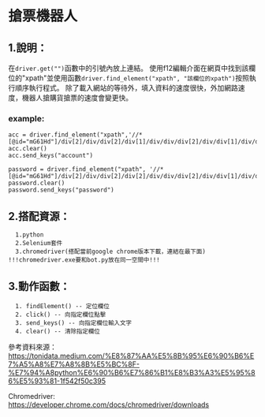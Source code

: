 # 搶票機器人

## 1.說明：
  在```driver.get("")```函數中的引號內放上連結。
  使用f12編輯介面在網頁中找到該欄位的"xpath"並使用函數```driver.find_element("xpath", "該欄位的xpath")```按照執行順序執行程式。
  除了載入網站的等待外，填入資料的速度很快，外加網路速度，機器人搶購貨搶票的速度會變更快。
  ### example:
    acc = driver.find_element("xpath",'//*[@id="mG61Hd"]/div[2]/div/div[2]/div[1]/div/div/div[2]/div/div[1]/div/div[1]/input')
    acc.clear()
    acc.send_keys("account")

    password = driver.find_element("xpath", '//*[@id="mG61Hd"]/div[2]/div/div[2]/div[2]/div/div/div[2]/div/div[1]/div/div[1]/input')
    password.clear()
    password.send_keys("password")
    
## 2.搭配資源：
```
  1.python
  2.Selenium套件
  3.chromedriver(搭配當前google chrome版本下載，連結在最下面) !!!chromedriver.exe要和bot.py放在同一空間中!!!
```

## 3.動作函數：
```
  1. findElement() -- 定位欄位
  2. click() -- 向指定欄位點擊
  3. send_keys() -- 向指定欄位輸入文字
  4. clear() -- 清除指定欄位
```

參考資料來源：https://tonidata.medium.com/%E8%87%AA%E5%8B%95%E6%90%B6%E7%A5%A8%E7%A8%8B%E5%BC%8F-%E7%94%A8python%E6%90%B6%E7%86%B1%E8%B3%A3%E5%95%86%E5%93%81-1f542f50c395

Chromedriver: https://developer.chrome.com/docs/chromedriver/downloads
